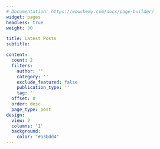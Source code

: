 ```yaml
---
# Documentation: https://wowchemy.com/docs/page-builder/
widget: pages
headless: true
weight: 30

title: Latest Posts
subtitle:

content:
  count: 2
  filters:
    author: ''
    category: ''
    exclude_featured: false
    publication_type: ''
    tag: ''
  offset: 0
  order: desc
  page_type: post
design:
  view: 2
  columns: '1'
  background:
    color: "#a3bdd4"
---
```

